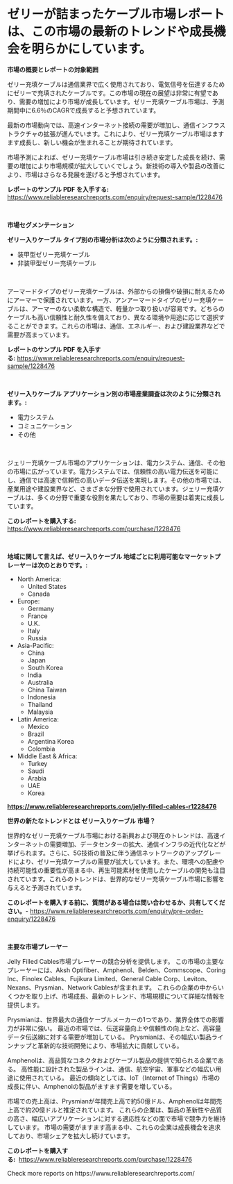<p><h1>ゼリーが詰まったケーブル市場レポートは、この市場の最新のトレンドや成長機会を明らかにしています。</h1></p><p><strong>市場の概要とレポートの対象範囲</strong></p>
<p><p>ゼリー充填ケーブルは通信業界で広く使用されており、電気信号を伝達するためにゼリーで充填されたケーブルです。この市場の現在の展望は非常に有望であり、需要の増加により市場が成長しています。ゼリー充填ケーブル市場は、予測期間中に6.6％のCAGRで成長すると予想されています。</p><p>最新の市場動向では、高速インターネット接続の需要が増加し、通信インフラストラクチャの拡張が進んでいます。これにより、ゼリー充填ケーブル市場はますます成長し、新しい機会が生まれることが期待されています。</p><p>市場予測によれば、ゼリー充填ケーブル市場は引き続き安定した成長を続け、需要の増加により市場規模が拡大していくでしょう。新技術の導入や製品の改善により、市場はさらなる発展を遂げると予想されています。</p></p>
<p><strong>レポートのサンプル PDF を入手する:</strong> <a href="https://www.reliableresearchreports.com/enquiry/request-sample/1228476">https://www.reliableresearchreports.com/enquiry/request-sample/1228476</a></p>
<p>&nbsp;</p>
<p><strong>市場セグメンテーション</strong></p>
<p><strong>ゼリー入りケーブル タイプ別の市場分析は次のように分類されます。:</strong></p>
<p><ul><li>装甲型ゼリー充填ケーブル</li><li>非装甲型ゼリー充填ケーブル</li></ul></p>
<p>&nbsp;</p>
<p><p>アーマードタイプのゼリー充填ケーブルは、外部からの損傷や破損に耐えるためにアーマーで保護されています。一方、アンアーマードタイプのゼリー充填ケーブルは、アーマーのない柔軟な構造で、軽量かつ取り扱いが容易です。どちらのケーブルも高い信頼性と耐久性を備えており、異なる環境や用途に応じて選択することができます。これらの市場は、通信、エネルギー、および建設業界などで需要が高まっています。</p></p>
<p><strong>レポートのサンプル PDF を入手する:</strong>&nbsp;<a href="https://www.reliableresearchreports.com/enquiry/request-sample/1228476">https://www.reliableresearchreports.com/enquiry/request-sample/1228476</a></p>
<p>&nbsp;</p>
<p><strong> ゼリー入りケーブル アプリケーション別の市場産業調査は次のように分類されます。:</strong></p>
<p><ul><li>電力システム</li><li>コミュニケーション</li><li>その他</li></ul></p>
<p>&nbsp;</p>
<p><p>ジェリー充填ケーブル市場のアプリケーションは、電力システム、通信、その他の市場に広がっています。電力システムでは、信頼性の高い電力伝送を可能にし、通信では高速で信頼性の高いデータ伝送を実現します。その他の市場では、産業用途や建設業界など、さまざまな分野で使用されています。ジェリー充填ケーブルは、多くの分野で重要な役割を果たしており、市場の需要は着実に成長しています。</p></p>
<p><strong>このレポートを購入する:</strong>&nbsp; <a href="https://www.reliableresearchreports.com/purchase/1228476">https://www.reliableresearchreports.com/purchase/1228476</a></p>
<p>&nbsp;</p>
<p><strong>地域に関して言えば、ゼリー入りケーブル 地域ごとに利用可能なマーケットプレーヤーは次のとおりです。:</strong></p>
<p><ul>
    <li>
        North America:
        <ul>
            <li>United States</li>
            <li>Canada</li>
        </ul>
    </li>
    <li>
        Europe:
        <ul>
            <li>Germany</li>
            <li>France</li>
            <li>U.K.</li>
            <li>Italy</li>
            <li>Russia</li>
        </ul>
    </li>
    <li>
        Asia-Pacific:
        <ul>
            <li>China</li>
            <li>Japan</li>
            <li>South Korea</li>
            <li>India</li>
            <li>Australia</li>
            <li>China Taiwan</li>
            <li>Indonesia</li>
            <li>Thailand</li>
            <li>Malaysia</li>
        </ul>
    </li>
    <li>
        Latin America:
        <ul>
            <li>Mexico</li>
            <li>Brazil</li>
            <li>Argentina Korea</li>
            <li>Colombia</li>
        </ul>
    </li>
    <li>
        Middle East & Africa:
        <ul>
            <li>Turkey</li>
            <li>Saudi</li>
            <li>Arabia</li>
            <li>UAE</li>
            <li>Korea</li>
        </ul>
    </li>
    </ul></p>
<p><strong><a href="https://www.reliableresearchreports.com/jelly-filled-cables-r1228476">https://www.reliableresearchreports.com/jelly-filled-cables-r1228476</a></strong>&nbsp;</p>
<p><strong>世界の新たなトレンドとは ゼリー入りケーブル 市場？</strong></p>
<p><p>世界的なゼリー充填ケーブル市場における新興および現在のトレンドは、高速インターネットの需要増加、データセンターの拡大、通信インフラの近代化などが挙げられます。さらに、5G技術の普及に伴う通信ネットワークのアップグレードにより、ゼリー充填ケーブルの需要が拡大しています。また、環境への配慮や持続可能性の重要性が高まる中、再生可能素材を使用したケーブルの開発も注目されています。これらのトレンドは、世界的なゼリー充填ケーブル市場に影響を与えると予測されています。</p></p>
<p><strong>このレポートを購入する前に、質問がある場合は問い合わせるか、共有してください。</strong>- <a href="https://www.reliableresearchreports.com/enquiry/pre-order-enquiry/1228476">https://www.reliableresearchreports.com/enquiry/pre-order-enquiry/1228476</a></p>
<p>&nbsp;</p>
<p><strong>主要な市場プレーヤー</strong></p>
<p><p>Jelly Filled Cables市場プレーヤーの競合分析を提供します。 この市場の主要なプレーヤーには、Aksh Optifiber、Amphenol、Belden、Commscope、Coring Inc、Finolex Cables、Fujikura Limited、General Cable Corp、Leviton、Nexans、Prysmian、Network Cablesが含まれます。 これらの企業の中からいくつかを取り上げ、市場成長、最新のトレンド、市場規模について詳細な情報を提供します。</p><p>Prysmianは、世界最大の通信ケーブルメーカーの1つであり、業界全体での影響力が非常に強い。 最近の市場では、伝送容量向上や信頼性の向上など、高容量データ伝送線に対する需要が増加している。 Prysmianは、その幅広い製品ラインナップと革新的な技術開発により、市場拡大に貢献している。</p><p>Amphenolは、高品質なコネクタおよびケーブル製品の提供で知られる企業である。 高性能に設計された製品ラインは、通信、航空宇宙、軍事などの幅広い用途に使用されている。 最近の傾向としては、IoT（Internet of Things）市場の成長に伴い、Amphenolの製品がますます需要を増している。</p><p>市場での売上高は、Prysmianが年間売上高で約50億ドル、Amphenolは年間売上高で約20億ドルと推定されています。 これらの企業は、製品の革新性や品質の高さ、幅広いアプリケーションに対する適応性などの面で市場で競争力を維持しています。 市場の需要がますます高まる中、これらの企業は成長機会を追求しており、市場シェアを拡大し続けています。</p></p>
<p><strong>このレポートを購入する:</strong>&nbsp;&nbsp;<a href="https://www.reliableresearchreports.com/purchase/1228476">https://www.reliableresearchreports.com/purchase/1228476</a></p>
<p>Check more reports on https://www.reliableresearchreports.com/</p>